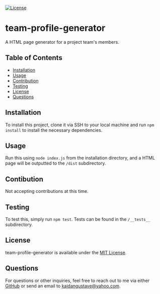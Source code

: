 [![License](https://img.shields.io/badge/License-MIT-yellow.svg)](https://opensource.org/licenses/MIT)
# team-profile-generator
A HTML page generator for a project team's members.

## Table of Contents
* [Installation](#installation)
* [Usage](#usage)
* [Contribution](#contribution)
* [Testing](#testing)
* [License](#license)
* [Questions](#questions)

## Installation
To install this project, clone it via SSH to your local machine and run `npm install` to install the necessary dependencies.

## Usage
Run this using `node index.js` from the installation directory, and a HTML page will be outputted to the `/dist` subdirectory.

## Contibution
Not accepting contributions at this time.

## Testing
To test this, simply run `npm test`. Tests can be found in the `/__tests__` subdirectory.

## License
team-profile-generator is available under the [MIT License](https://opensource.org/licenses/MIT).

## Questions
For questions or other inquiries, feel free to reach out to me via either [GitHub](https://github.com/Shengaero/) or send an email to kaidangustave@yahoo.com.
